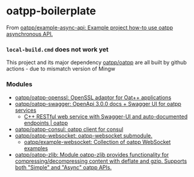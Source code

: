 oatpp-boilerplate
=================
From [oatpp/example-async-api: Example project how-to use oatpp asynchronous API.](https://github.com/oatpp/example-async-api)

### `local-build.cmd` does not work yet
This project and its major dependency [oatpp/oatpp](https://github.com/oatpp/oatpp) are all built by github actions - due to mismatch version of Mingw

### Modules
- [oatpp/oatpp-openssl: OpenSSL adaptor for Oat++ applications](https://github.com/oatpp/oatpp-openssl)
- [oatpp/oatpp-swagger: OpenApi 3.0.0 docs + Swagger UI for oatpp services](https://github.com/oatpp/oatpp-swagger)
  - [C++ RESTful web service with Swagger-UI and auto-documented endpoints | oatpp](https://medium.com/oatpp/c-oatpp-web-service-with-swagger-ui-and-auto-documented-endpoints-1d4bb7b82c21)
- [oatpp/oatpp-consul: oatpp client for consul](https://github.com/oatpp/oatpp-consul)
- [oatpp/oatpp-websocket: oatpp-websocket submodule.](https://github.com/oatpp/oatpp-websocket)
  - [oatpp/example-websocket: Collection of oatpp WebSocket examples](https://github.com/oatpp/example-websocket)
- [oatpp/oatpp-zlib: Module oatpp-zlib provides functionality for compressing/decompressing content with deflate and gzip. Supports both \"Simple\" and \"Async\" oatpp APIs.](https://github.com/oatpp/oatpp-zlib)
